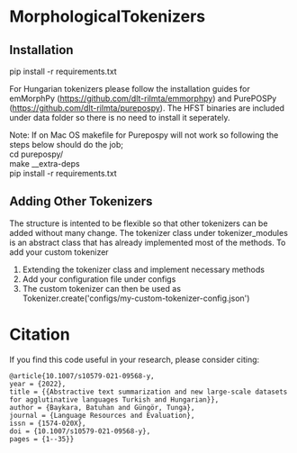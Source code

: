 # MorphologicalTokenizers


## Installation
pip install -r requirements.txt

For Hungarian tokenizers please follow the installation guides for emMorphPy (https://github.com/dlt-rilmta/emmorphpy)
and PurePOSPy (https://github.com/dlt-rilmta/purepospy).
The HFST binaries are included under data folder so there is no need to install it seperately.

Note: If on Mac OS makefile for Purepospy will not work so following the steps below should do the job; <br />
cd purepospy/ <br />
make __extra-deps <br />
pip install -r requirements.txt <br />

## Adding Other Tokenizers
The structure is intented to be flexible so that other tokenizers can be added without many change.
The tokenizer class under tokenizer_modules is an abstract class that has already implemented most of the methods. 
To add your custom tokenizer
1) Extending the tokenizer class and implement necessary methods
2) Add your configuration file under configs
3) The custom tokenizer can then be used as Tokenizer.create('configs/my-custom-tokenizer-config.json')

# Citation
If you find this code useful in your research, please consider citing:
    
    @article{10.1007/s10579-021-09568-y, 
    year = {2022}, 
    title = {{Abstractive text summarization and new large-scale datasets for agglutinative languages Turkish and Hungarian}}, 
    author = {Baykara, Batuhan and Güngör, Tunga}, 
    journal = {Language Resources and Evaluation}, 
    issn = {1574-020X}, 
    doi = {10.1007/s10579-021-09568-y},
    pages = {1--35}}
